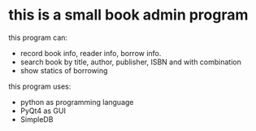 this is a small book admin program
================================================

this program can:

- record book info, reader info, borrow info.
- search book by title, author, publisher, ISBN and with combination
- show statics of borrowing

this program uses:

- python as programming language
- PyQt4 as GUI
- SimpleDB

